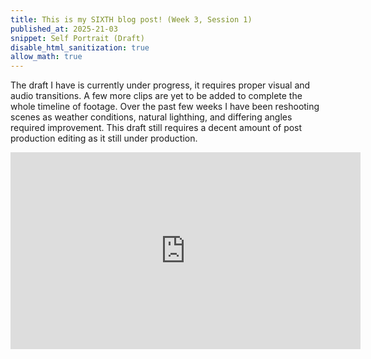 ```yaml
---
title: This is my SIXTH blog post! (Week 3, Session 1)
published_at: 2025-21-03
snippet: Self Portrait (Draft)
disable_html_sanitization: true
allow_math: true
---
```


The draft I have is currently under progress, it requires proper visual and audio transitions. A few more clips are yet to be added to complete the whole timeline of footage. Over the past few weeks I have been reshooting scenes as weather conditions, natural lighthing, and differing angles required improvement. This draft still requires a decent amount of post production editing as it still under production. 

<iframe width="560" height="315" src="https://www.youtube.com/embed/Sqf4asbnzQg?si=TE0knIJJdC6rvVi5" title="YouTube video player" frameborder="0" allow="accelerometer; autoplay; clipboard-write; encrypted-media; gyroscope; picture-in-picture; web-share" referrerpolicy="strict-origin-when-cross-origin" allowfullscreen></iframe>